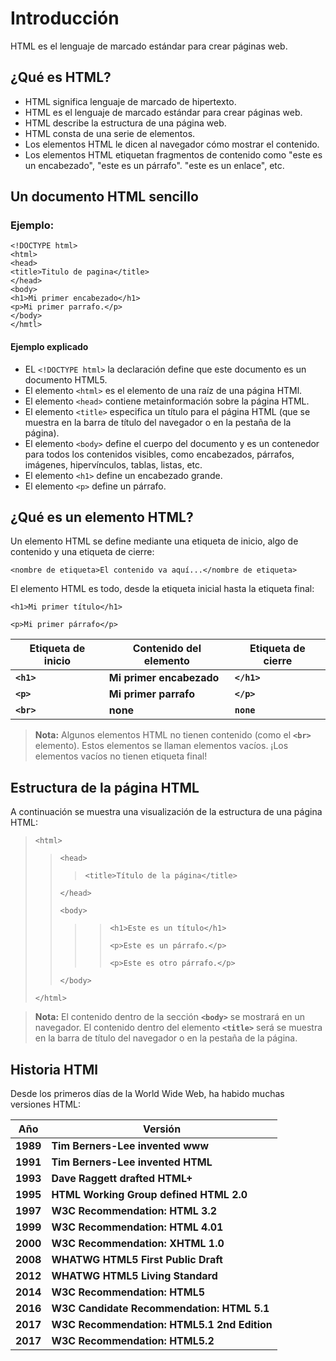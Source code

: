 # Introducción

HTML es el lenguaje de marcado estándar para crear páginas web. 

## ¿Qué es HTML?

- HTML significa lenguaje de marcado de hipertexto.
- HTML es el lenguaje de marcado estándar para crear páginas web.
- HTML describe la estructura de una página web.
- HTML consta de una serie de elementos.
- Los elementos HTML le dicen al navegador cómo mostrar el contenido.
- Los elementos HTML etiquetan fragmentos de contenido como "este es un encabezado", "este es un párrafo". "este es un enlace", etc.

## Un documento HTML sencillo

### Ejemplo:

```hmtl
<!DOCTYPE html>
<html>
<head>
<title>Titulo de pagina</title>
</head>
<body>
<h1>Mi primer encabezado</h1>
<p>Mi primer parrafo.</p>
</body>
</hmtl>
```

#### Ejemplo explicado
- EL `<!DOCTYPE html>` la declaración define que este documento es un documento HTML5.
- El elemento `<html>` es el elemento de una raíz de una página HTMl.
- El elemento `<head>` contiene metainformación sobre la página HTML.
- El elemento `<title>` especifica un título para el página HTML (que se muestra en la barra de título del navegador o en la pestaña de la página).
- El elemento `<body>` define el cuerpo del documento y es un contenedor para todos los contenidos visibles, como encabezados, párrafos, imágenes, hipervínculos, tablas, listas, etc.
- El elemento `<h1>` define un encabezado grande.
- El elemento `<p>` define un párrafo.


## ¿Qué es un elemento HTML?

Un elemento HTML se define mediante una etiqueta de inicio, algo de contenido y una etiqueta de cierre:

`<nombre de etiqueta>El contenido va aquí...</nombre de etiqueta>`

El elemento HTML es todo, desde la etiqueta inicial hasta la etiqueta final:

`<h1>Mi primer título</h1>`

`<p>Mi primer párrafo</p>`

| Etiqueta de inicio | Contenido del elemento | Etiqueta de cierre |
|------|------|------|
| **`<h1>`** | **Mi primer encabezado** | **`</h1>`** |
| **`<p>`** | **Mi primer parrafo** | **`</p>`** |
| **`<br>`** | **none** | **`none`** |

> **Nota:** Algunos elementos HTML no tienen contenido (como el **`<br>`** elemento). Estos elementos se llaman elementos vacíos. ¡Los elementos vacíos no tienen etiqueta final!

## Estructura de la página HTML

A continuación se muestra una visualización de la estructura de una página HTML:

> `<html>`
>> `<head>`
>>
>>> `<title>Título de la página</title>`
>>
>> `</head>`
>>
>> `<body>`
>>
>>>>  `<h1>Este es un título</h1>`
>>>>
>>>>  `<p>Este es un párrafo.</p>`
>>>>
>>>>  `<p>Este es otro párrafo.</p>`
>>
>> `</body>`
>
> `</html>`

> **Nota:** El contenido dentro de la sección **`<body>`** se mostrará en un navegador. El contenido dentro del elemento **`<title>`** será se muestra en la barra de título del navegador o en la pestaña de la página.

## Historia HTMl

Desde los primeros días de la World Wide Web, ha habido muchas versiones HTML:

| Año | Versión |
|------|------|
| **1989** | **Tim Berners-Lee invented www**|
| **1991** | **Tim Berners-Lee invented HTML**|
| **1993** | **Dave Raggett drafted HTML+**|
| **1995** | **HTML Working Group defined HTML 2.0**|
| **1997** | **W3C Recommendation: HTML 3.2**|
| **1999** | **W3C Recommendation: HTML 4.01**|
| **2000** | **W3C Recommendation: XHTML 1.0**|
| **2008** | **WHATWG HTML5 First Public Draft**|
| **2012** | **WHATWG HTML5 Living Standard**|
| **2014** | **W3C Recommendation: HTML5**|
| **2016** | **W3C Candidate Recommendation: HTML 5.1**|
| **2017** | **W3C Recommendation: HTML5.1 2nd Edition**|
| **2017** | **W3C Recommendation: HTML5.2**|
